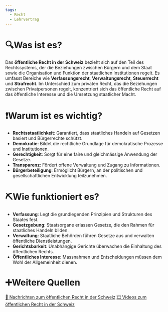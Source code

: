 ```yaml
---
tags:
  - Recht
  - Lehrvertrag
---
```

# 🔍Was ist es?
Das **öffentliche Recht in der Schweiz** bezieht sich auf den Teil des Rechtssystems, der die Beziehungen zwischen Bürgern und dem Staat sowie die Organisation und Funktion der staatlichen Institutionen regelt. Es umfasst Bereiche wie **Verfassungsrecht**, **Verwaltungsrecht**, **Steuerrecht** und **Strafrecht**. Im Unterschied zum privaten Recht, das die Beziehungen zwischen Privatpersonen regelt, konzentriert sich das öffentliche Recht auf das öffentliche Interesse und die Umsetzung staatlicher Macht.

# ❗Warum ist es wichtig?
- **Rechtsstaatlichkeit**: Garantiert, dass staatliches Handeln auf Gesetzen basiert und Bürgerrechte schützt.
- **Demokratie**: Bildet die rechtliche Grundlage für demokratische Prozesse und Institutionen.
- **Gerechtigkeit**: Sorgt für eine faire und gleichmässige Anwendung der Gesetze.
- **Transparenz**: Fördert offene Verwaltung und Zugang zu Informationen.
- **Bürgerbeteiligung**: Ermöglicht Bürgern, an der politischen und gesellschaftlichen Entwicklung teilzunehmen.

# ⛏Wie funktioniert es?
- **Verfassung**: Legt die grundlegenden Prinzipien und Strukturen des Staates fest.
- **Gesetzgebung**: Staatsorgane erlassen Gesetze, die den Rahmen für staatliches Handeln bilden.
- **Verwaltung**: Staatliche Behörden führen Gesetze aus und verwalten öffentliche Dienstleistungen.
- **Gerichtsbarkeit**: Unabhängige Gerichte überwachen die Einhaltung des öffentlichen Rechts.
- **Öffentliches Interesse**: Massnahmen und Entscheidungen müssen dem Wohl der Allgemeinheit dienen.

# ➕Weitere Quellen
[📄 Nachrichten zum öffentlichen Recht in der Schweiz](https://www.google.com/search?q=%C3%B6ffentliches+Recht+in+der+Schweiz&tbm=nws)
[🎞 Videos zum öffentlichen Recht in der Schweiz](https://www.google.com/search?q=%C3%B6ffentliches+Recht+in+der+Schweiz&tbm=vid)
